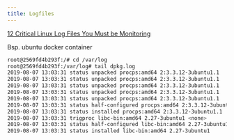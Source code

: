 ```yaml
---
title: Logfiles
---
```


[12 Critical Linux Log Files You Must be Monitoring](https://www.eurovps.com/blog/important-linux-log-files-you-must-be-monitoring/)


Bsp. ubuntu docker container

```bash
root@2569fd4b293f:/# cd /var/log
root@2569fd4b293f:/var/log# tail dpkg.log 
2019-08-07 13:03:31 status unpacked procps:amd64 2:3.3.12-3ubuntu1.1
2019-08-07 13:03:31 status unpacked procps:amd64 2:3.3.12-3ubuntu1.1
2019-08-07 13:03:31 status unpacked procps:amd64 2:3.3.12-3ubuntu1.1
2019-08-07 13:03:31 status unpacked procps:amd64 2:3.3.12-3ubuntu1.1
2019-08-07 13:03:31 status unpacked procps:amd64 2:3.3.12-3ubuntu1.1
2019-08-07 13:03:31 status half-configured procps:amd64 2:3.3.12-3ubuntu1.1
2019-08-07 13:03:31 status installed procps:amd64 2:3.3.12-3ubuntu1.1
2019-08-07 13:03:31 trigproc libc-bin:amd64 2.27-3ubuntu1 <none>
2019-08-07 13:03:31 status half-configured libc-bin:amd64 2.27-3ubuntu1
2019-08-07 13:03:31 status installed libc-bin:amd64 2.27-3ubuntu1
```

